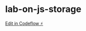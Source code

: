 # lab-on-js-storage

[Edit in Codeflow ⚡️](https://stackblitz.com/~/github.com/Prasanna2910/lab-on-js-storage)